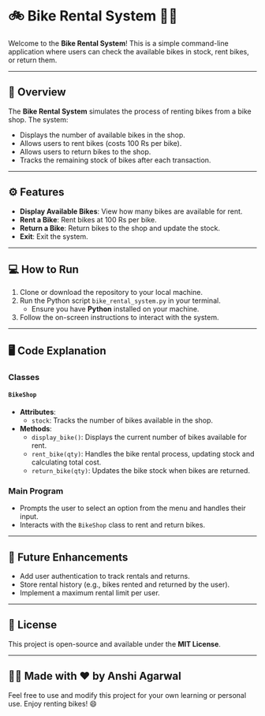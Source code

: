# 🚲 Bike Rental System 🚴‍♂️

Welcome to the **Bike Rental System**! This is a simple command-line application where users can check the available bikes in stock, rent bikes, or return them.

---

## 📝 Overview

The **Bike Rental System** simulates the process of renting bikes from a bike shop. The system:

- Displays the number of available bikes in the shop.
- Allows users to rent bikes (costs 100 Rs per bike).
- Allows users to return bikes to the shop.
- Tracks the remaining stock of bikes after each transaction.

---

## ⚙️ Features

- **Display Available Bikes**: View how many bikes are available for rent.
- **Rent a Bike**: Rent bikes at 100 Rs per bike.
- **Return a Bike**: Return bikes to the shop and update the stock.
- **Exit**: Exit the system.

---

## 💻 How to Run

1. Clone or download the repository to your local machine.
2. Run the Python script `bike_rental_system.py` in your terminal.
   - Ensure you have **Python** installed on your machine.
3. Follow the on-screen instructions to interact with the system.

---

## 🖥️ Code Explanation

### Classes

#### `BikeShop`
- **Attributes**:
  - `stock`: Tracks the number of bikes available in the shop.
- **Methods**:
  - `display_bike()`: Displays the current number of bikes available for rent.
  - `rent_bike(qty)`: Handles the bike rental process, updating stock and calculating total cost.
  - `return_bike(qty)`: Updates the bike stock when bikes are returned.

### Main Program
- Prompts the user to select an option from the menu and handles their input.
- Interacts with the `BikeShop` class to rent and return bikes.

---

## 🚀 Future Enhancements

- Add user authentication to track rentals and returns.
- Store rental history (e.g., bikes rented and returned by the user).
- Implement a maximum rental limit per user.

---

## 🔄 License

This project is open-source and available under the **MIT License**.

---

## 🧑‍💻 Made with ❤️ by Anshi Agarwal

Feel free to use and modify this project for your own learning or personal use. Enjoy renting bikes! 😄
